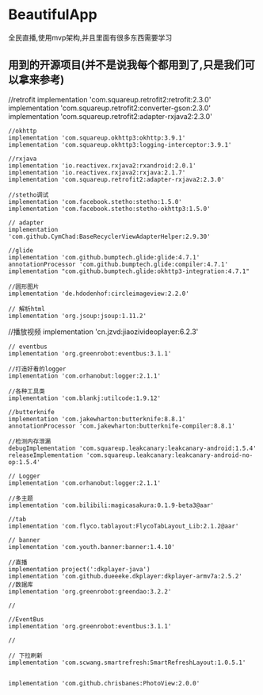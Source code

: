 # BeautifulApp
全民直播,使用mvp架构,并且里面有很多东西需要学习
## 用到的开源项目(并不是说我每个都用到了,只是我们可以拿来参考)
 //retrofit
    implementation 'com.squareup.retrofit2:retrofit:2.3.0'
    implementation 'com.squareup.retrofit2:converter-gson:2.3.0'
    implementation 'com.squareup.retrofit2:adapter-rxjava2:2.3.0'

    //okhttp
    implementation 'com.squareup.okhttp3:okhttp:3.9.1'
    implementation 'com.squareup.okhttp3:logging-interceptor:3.9.1'

    //rxjava
    implementation 'io.reactivex.rxjava2:rxandroid:2.0.1'
    implementation 'io.reactivex.rxjava2:rxjava:2.1.7'
    implementation 'com.squareup.retrofit2:adapter-rxjava2:2.3.0'

    //stetho调试
    implementation 'com.facebook.stetho:stetho:1.5.0'
    implementation 'com.facebook.stetho:stetho-okhttp3:1.5.0'

    // adapter
    implementation 'com.github.CymChad:BaseRecyclerViewAdapterHelper:2.9.30'

    //glide
    implementation 'com.github.bumptech.glide:glide:4.7.1'
    annotationProcessor 'com.github.bumptech.glide:compiler:4.7.1'
    implementation "com.github.bumptech.glide:okhttp3-integration:4.7.1"

    //圆形图片
    implementation 'de.hdodenhof:circleimageview:2.2.0'

    // 解析html
    implementation 'org.jsoup:jsoup:1.11.2'

   //播放视频
    implementation 'cn.jzvd:jiaozivideoplayer:6.2.3'

    // eventbus
    implementation 'org.greenrobot:eventbus:3.1.1'

    //打造好看的logger
    implementation 'com.orhanobut:logger:2.1.1'

    //各种工具类
    implementation 'com.blankj:utilcode:1.9.12'

    //butterknife
    implementation 'com.jakewharton:butterknife:8.8.1'
    annotationProcessor 'com.jakewharton:butterknife-compiler:8.8.1'

    //检测内存泄漏
    debugImplementation 'com.squareup.leakcanary:leakcanary-android:1.5.4'
    releaseImplementation 'com.squareup.leakcanary:leakcanary-android-no-op:1.5.4'

    // Logger
    implementation 'com.orhanobut:logger:2.1.1'

    //多主题
    implementation 'com.bilibili:magicasakura:0.1.9-beta3@aar'

    //tab
    implementation 'com.flyco.tablayout:FlycoTabLayout_Lib:2.1.2@aar'

    // banner
    implementation 'com.youth.banner:banner:1.4.10'

    //直播
    implementation project(':dkplayer-java')
    implementation 'com.github.dueeeke.dkplayer:dkplayer-armv7a:2.5.2'
    //数据库
    implementation 'org.greenrobot:greendao:3.2.2'

    //

    //EventBus
    implementation 'org.greenrobot:eventbus:3.1.1'

    //

    // 下拉刷新
    implementation 'com.scwang.smartrefresh:SmartRefreshLayout:1.0.5.1'


    implementation 'com.github.chrisbanes:PhotoView:2.0.0'
